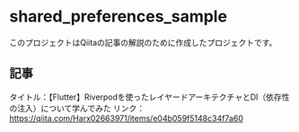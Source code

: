 # shared_preferences_sample

このプロジェクトはQiitaの記事の解説のために作成したプロジェクトです。

## 記事
タイトル：【Flutter】Riverpodを使ったレイヤードアーキテクチャとDI（依存性の注入）について学んでみた
リンク： https://qiita.com/Harx02663971/items/e04b059f5148c34f7a60
